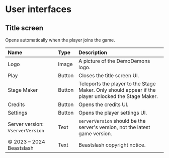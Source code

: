 # User interfaces
## Title screen
Opens automatically when the player joins the game.

<table>
  <thead>
    <tr>
      <th align="left">Name</th>
      <th align="left">Type</th>
      <th align="left">Description</th>
    </tr>
  </thead>
  <tbody>
    <tr>
      <td>Logo</td>
      <td>Image</td>
      <td>A picture of the DemoDemons logo.</td>
    </tr>
    <tr>
      <td>Play</td>
      <td>Button</td>
      <td>Closes the title screen UI.</td>
    </tr>
    <tr>
      <td>Stage Maker</td>
      <td>Button</td>
      <td>Teleports the player to the Stage Maker. Only should appear if the player unlocked the Stage Maker.</td>
    </tr>
    <tr>
      <td>Credits</td>
      <td>Button</td>
      <td>Opens the credits UI.</td>
    </tr>
    <tr>
      <td>Settings</td>
      <td>Button</td>
      <td>Opens the player settings UI.</td>
    </tr>
    <tr>
      <td>Server version: v<code>serverVersion</code></td>
      <td>Text</td>
      <td><code>serverVersion</code> should be the server's version, not the latest game version.</td>
    </tr>
    <tr>
      <td>© 2023 – 2024 Beastslash</td>
      <td>Text</td>
      <td>Beastslash copyright notice.</td>
    </tr>
  </tbody>
</table>
